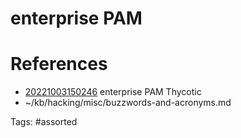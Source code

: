 # enterprise PAM

# References
- [20221003150246](/zet/20221003150246/README.md) enterprise PAM Thycotic
- ~/kb/hacking/misc/buzzwords-and-acronyms.md

Tags:
    #assorted
